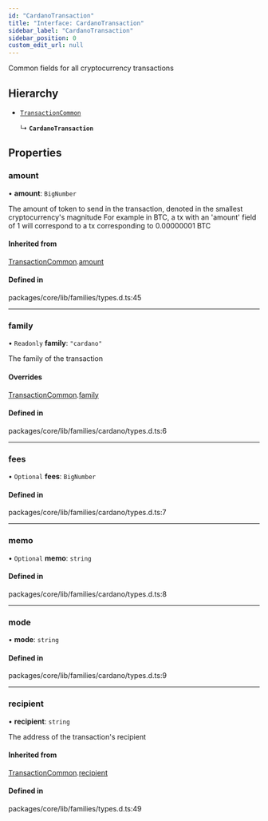 ```yaml
---
id: "CardanoTransaction"
title: "Interface: CardanoTransaction"
sidebar_label: "CardanoTransaction"
sidebar_position: 0
custom_edit_url: null
---
```


Common fields for all cryptocurrency transactions

## Hierarchy

- [`TransactionCommon`](TransactionCommon.md)

  ↳ **`CardanoTransaction`**

## Properties

### amount

• **amount**: `BigNumber`

The amount of token to send in the transaction, denoted in the smallest cryptocurrency's magnitude
For example in BTC, a tx with an 'amount' field of 1 will correspond to a tx corresponding to 0.00000001 BTC

#### Inherited from

[TransactionCommon](TransactionCommon.md).[amount](TransactionCommon.md#amount)

#### Defined in

packages/core/lib/families/types.d.ts:45

___

### family

• `Readonly` **family**: ``"cardano"``

The family of the transaction

#### Overrides

[TransactionCommon](TransactionCommon.md).[family](TransactionCommon.md#family)

#### Defined in

packages/core/lib/families/cardano/types.d.ts:6

___

### fees

• `Optional` **fees**: `BigNumber`

#### Defined in

packages/core/lib/families/cardano/types.d.ts:7

___

### memo

• `Optional` **memo**: `string`

#### Defined in

packages/core/lib/families/cardano/types.d.ts:8

___

### mode

• **mode**: `string`

#### Defined in

packages/core/lib/families/cardano/types.d.ts:9

___

### recipient

• **recipient**: `string`

The address of the transaction's recipient

#### Inherited from

[TransactionCommon](TransactionCommon.md).[recipient](TransactionCommon.md#recipient)

#### Defined in

packages/core/lib/families/types.d.ts:49
